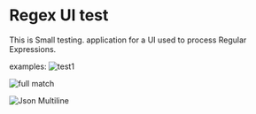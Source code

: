 # Regex UI test
This is Small testing. application for a UI used to process Regular Expressions.

examples: 
![test1](https://github.com/user-attachments/assets/8aeea958-e7ec-43c7-bab5-3cb9d5ae80f6)

![full match](https://github.com/user-attachments/assets/8438e861-b225-4a2a-b4f4-8f3f5c60b793)

![Json Multiline](https://github.com/user-attachments/assets/3592118e-85ee-4344-82fe-6a107d6e0a5a)

